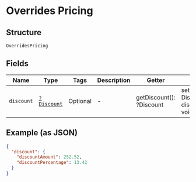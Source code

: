 
# Overrides Pricing

## Structure

`OverridesPricing`

## Fields

| Name | Type | Tags | Description | Getter | Setter |
|  --- | --- | --- | --- | --- | --- |
| `discount` | [`?Discount`](../../doc/models/discount.md) | Optional | - | getDiscount(): ?Discount | setDiscount(?Discount discount): void |

## Example (as JSON)

```json
{
  "discount": {
    "discountAmount": 252.52,
    "discountPercentage": 13.42
  }
}
```

